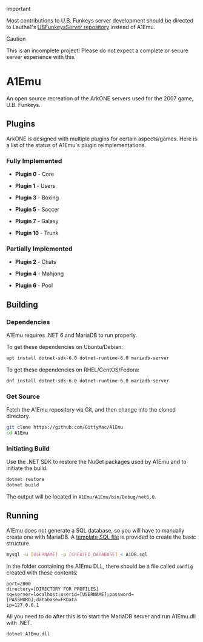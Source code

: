 > [!IMPORTANT]
> Most contributions to U.B. Funkeys server development should be directed to Lautha1's [UBFunkeysServer repository](https://github.com/Lautha1/UBFunkeysServer) instead of A1Emu.

> [!CAUTION]
> This is an incomplete project! Please do not expect a complete or secure server experience with this.

# A1Emu
An open source recreation of the ArkONE servers used for the 2007 game, U.B. Funkeys. 

## Plugins
ArkONE is designed with multiple plugins for certain aspects/games. Here is a list of the status of A1Emu's plugin reimplementations.

### Fully Implemented
* **Plugin 0** - Core

* **Plugin 1** - Users

* **Plugin 3** - Boxing

* **Plugin 5** - Soccer

* **Plugin 7** - Galaxy

* **Plugin 10** - Trunk

### Partially Implemented
* **Plugin 2** - Chats

* **Plugin 4** - Mahjong

* **Plugin 6** - Pool

## Building
### Dependencies
A1Emu requires .NET 6 and MariaDB to run properly.

To get these dependencies on Ubuntu/Debian:

```bash
apt install dotnet-sdk-6.0 dotnet-runtime-6.0 mariadb-server
```

To get these dependencies on RHEL/CentOS/Fedora:

```bash
dnf install dotnet-sdk-6.0 dotnet-runtime-6.0 mariadb-server
```

### Get Source
Fetch the A1Emu repository via Git, and then change into the cloned directory.
```bash
git clone https://github.com/GittyMac/A1Emu
cd A1Emu
```

### Initiating Build
Use the .NET SDK to restore the NuGet packages used by A1Emu and to initiate the build.
```bash
dotnet restore
dotnet build
```
The output will be located in `A1Emu/A1Emu/bin/Debug/net6.0`.

## Running
A1Emu does not generate a SQL database, so you will have to manually create one with MariaDB. A [template SQL file](https://github.com/GittyMac/A1Emu/blob/master/A1DB.sql) is provided to create the basic structure.

```bash
mysql -u [USERNAME] -p [CREATED_DATABASE] < A1DB.sql
```

In the folder containing the A1Emu DLL, there should be a file called `config` created with these contents:
```
port=2000
directory=[DIRECTORY FOR PROFILES]
sq=server=localhost;userid=[USERNAME];password=[PASSWORD];database=FKData
ip=127.0.0.1
```

All you need to do after this is to start the MariaDB server and run A1Emu.dll with .NET.
```bash
dotnet A1Emu.dll
```